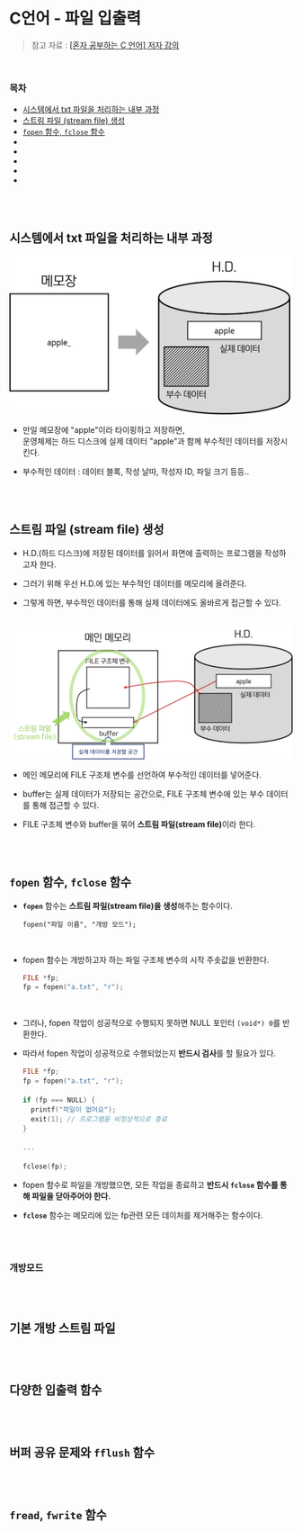 # C언어 - 파일 입출력

> 참고 자료 : <a href="https://www.youtube.com/playlist?list=PLVsNizTWUw7EYNg_fyTEFYgd84p2uK-aS">[혼자 공부하는 C 언어] 저자 강의</a>

<br/>

### 목차

- <a href="https://github.com/SangYoonLee1231/TIL/blob/main/C/file.md#%EC%8B%9C%EC%8A%A4%ED%85%9C%EC%97%90%EC%84%9C-txt-%ED%8C%8C%EC%9D%BC%EC%9D%84-%EC%B2%98%EB%A6%AC%ED%95%98%EB%8A%94-%EB%82%B4%EB%B6%80-%EA%B3%BC%EC%A0%95">시스템에서 txt 파일을 처리하는 내부 과정</a>
- <a href="https://github.com/SangYoonLee1231/TIL/blob/main/C/file.md#%EC%8A%A4%ED%8A%B8%EB%A6%BC-%ED%8C%8C%EC%9D%BC-stream-file-%EC%83%9D%EC%84%B1">스트림 파일 (stream file) 생성</a>
- <a href="https://github.com/SangYoonLee1231/TIL/blob/main/C/file.md#fopen-%ED%95%A8%EC%88%98-fclose-%ED%95%A8%EC%88%98"><code>fopen</code> 함수, <code>fclose</code> 함수</a>
- <a href=""></a>
- <a href=""></a>
- <a href=""></a>
- <a href=""></a>
- <a href=""></a>

<br/><br/>

## 시스템에서 txt 파일을 처리하는 내부 과정

<img src="img/txt_to_hd.png" width="500px">

<br/>

- 만일 메모장에 "apple"이라 타이핑하고 저장하면,  
  운영체제는 하드 디스크에 실제 데이터 "apple"과 함께 부수적인 데이터를 저장시킨다.

- 부수적인 데이터 : 데이터 블록, 작성 날따, 작성자 ID, 파일 크기 등등..

<br/><br/>

## 스트림 파일 (stream file) 생성

- H.D.(하드 디스크)에 저장된 데이터를 읽어서 화면에 출력하는 프로그램을 작성하고자 한다.

- 그러기 위해 우선 H.D.에 있는 부수적인 데이터를 메모리에 올려준다.

- 그렇게 하면, 부수적인 데이터를 통해 실제 데이터에도 올바르게 접근할 수 있다.

<br/>

<img src="img/stream_file.png" width="550px">

<br/>

- 메인 메모리에 FILE 구조체 변수를 선언하여 부수적인 데이터를 넣어준다.

- buffer는 실제 데이터가 저장되는 공간으로, FILE 구조체 변수에 있는 부수 데이터를 통해 접근할 수 있다.

- FILE 구조체 변수와 buffer을 묶어 <strong>스트림 파일(stream file)</strong>이라 한다.

<br/><br/>

## <code>fopen</code> 함수, <code>fclose</code> 함수

- <strong><code>fopen</code></strong> 함수는 <strong>스트림 파일(stream file)을 생성</strong>해주는 함수이다.

  ```
  fopen("파일 이름", "개방 모드");
  ```

<br/>

- fopen 함수는 개방하고자 하는 파일 구조체 변수의 시작 주솟값을 반환한다.

  ```c
  FILE *fp;
  fp = fopen("a.txt", "r");
  ```

<br/>

- 그러나, fopen 작업이 성공적으로 수행되지 못하면 NULL 포인터 <code>(void\*) 0</code>를 반환한다.

- 따라서 fopen 작업이 성공적으로 수행되었는지 <strong>반드시 검사</strong>를 할 필요가 있다.

  ```c
  FILE *fp;
  fp = fopen("a.txt", "r");

  if (fp === NULL) {
    printf("파일이 없어요");
    exit(1); // 프로그램을 비정상적으로 종료
  }

  ...

  fclose(fp);
  ```

- fopen 함수로 파일을 개방했으면, 모든 작업을 종료하고 <strong>반드시 <code>fclose</code> 함수를 통해 파일을 닫아주어야 한다.</strong>

- <strong><code>fclose</code></strong> 함수는 메모리에 있는 fp관련 모든 데이처를 제거해주는 함수이다.

<br/><br/>

### 개방모드

<br/><br/>

## 기본 개방 스트림 파일

<br/><br/>

## 다양한 입출력 함수

<br/><br/>

## 버퍼 공유 문제와 <code>fflush</code> 함수

<br/><br/>

## <code>fread</code>, <code>fwrite</code> 함수
